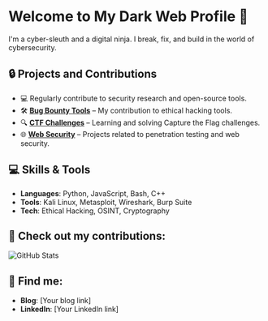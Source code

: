 # Welcome to My Dark Web Profile 🖤

I'm a cyber-sleuth and a digital ninja. I break, fix, and build in the world of cybersecurity.

## 🔒 Projects and Contributions
- 💻 Regularly contribute to security research and open-source tools.
- 🛠️ **[Bug Bounty Tools](#)** – My contribution to ethical hacking tools.
- 🔍 **[CTF Challenges](#)** – Learning and solving Capture the Flag challenges.
- 🌐 **[Web Security](#)** – Projects related to penetration testing and web security.

## 💻 Skills & Tools
- **Languages**: Python, JavaScript, Bash, C++
- **Tools**: Kali Linux, Metasploit, Wireshark, Burp Suite
- **Tech**: Ethical Hacking, OSINT, Cryptography

## 🔑 Check out my contributions:

![GitHub Stats](https://github-readme-stats.vercel.app/api?username=your-iamnrs&show_icons=true&theme=dark)

## 🎯 Find me:
- **Blog**: [Your blog link]
- **LinkedIn**: [Your LinkedIn link]
